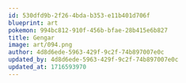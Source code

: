 ```yaml
---
id: 530dfd9b-2f26-4bda-b353-e11b401d706f
blueprint: art
pokemon: 994bc812-910f-456b-bfae-28b415e6b827
title: Gengar
image: art/094.png
author: 4d8d6ede-5963-429f-9c2f-74b897007e0c
updated_by: 4d8d6ede-5963-429f-9c2f-74b897007e0c
updated_at: 1716593970
---
```

